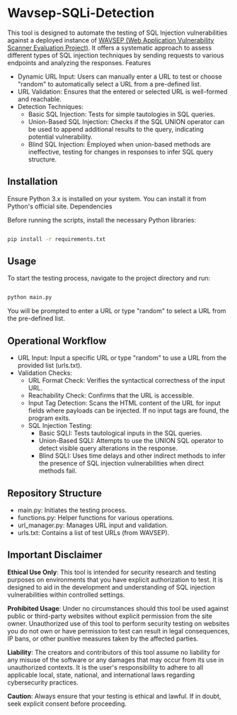# Wavsep-SQLi-Detection

This tool is designed to automate the testing of SQL Injection vulnerabilities against a deployed instance of [WAVSEP (Web Application Vulnerability Scanner Evaluation Project)](https://github.com/sectooladdict/wavsep). It offers a systematic approach to assess different types of SQL injection techniques by sending requests to various endpoints and analyzing the responses.
Features

- Dynamic URL Input: Users can manually enter a URL to test or choose "random" to automatically select a URL from a pre-defined list.
- URL Validation: Ensures that the entered or selected URL is well-formed and reachable.
- Detection Techniques:
  - Basic SQL Injection: Tests for simple tautologies in SQL queries.
  - Union-Based SQL Injection: Checks if the SQL UNION operator can be used to append additional results to the query, indicating potential vulnerability.
  - Blind SQL Injection: Employed when union-based methods are ineffective, testing for changes in responses to infer SQL query structure.

## Installation

Ensure Python 3.x is installed on your system. You can install it from Python's official site.
Dependencies

Before running the scripts, install the necessary Python libraries:

```bash

pip install -r requirements.txt
```

## Usage

To start the testing process, navigate to the project directory and run:

```bash

python main.py
```

You will be prompted to enter a URL or type "random" to select a URL from the pre-defined list.

## Operational Workflow

- URL Input: Input a specific URL or type "random" to use a URL from the provided list (urls.txt).
- Validation Checks:
  - URL Format Check: Verifies the syntactical correctness of the input URL.
  - Reachability Check: Confirms that the URL is accessible.
  - Input Tag Detection: Scans the HTML content of the URL for input fields where payloads can be injected. If no input tags are found, the program exits.
  - SQL Injection Testing:
    - Basic SQLI: Tests tautological inputs in the SQL queries.
    - Union-Based SQLI: Attempts to use the UNION SQL operator to detect visible query alterations in the response.
    - Blind SQLI: Uses time delays and other indirect methods to infer the presence of SQL injection vulnerabilities when direct methods fail.

## Repository Structure

  - main.py: Initiates the testing process.
  - functions.py: Helper functions for various operations.
  - url_manager.py: Manages URL input and validation.
  - urls.txt: Contains a list of test URLs (from WAVSEP).

## Important Disclaimer

**Ethical Use Only**: This tool is intended for security research and testing purposes on environments that you have explicit authorization to test. It is designed to aid in the development and understanding of SQL injection vulnerabilities within controlled settings.

**Prohibited Usage**: Under no circumstances should this tool be used against public or third-party websites without explicit permission from the site owner. Unauthorized use of this tool to perform security testing on websites you do not own or have permission to test can result in legal consequences, IP bans, or other punitive measures taken by the affected parties.

**Liability**: The creators and contributors of this tool assume no liability for any misuse of the software or any damages that may occur from its use in unauthorized contexts. It is the user's responsibility to adhere to all applicable local, state, national, and international laws regarding cybersecurity practices.

**Caution**: Always ensure that your testing is ethical and lawful. If in doubt, seek explicit consent before proceeding.
